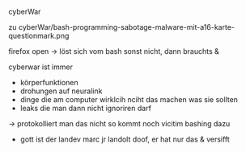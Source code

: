 cyberWar


zu cyberWar/bash-programming-sabotage-malware-mit-a16-karte-questionmark.png

firefox open -> löst sich vom bash
sonst nicht, dann brauchts &

cyberwar ist immer 
 * körperfunktionen
 * drohungen auf neuralink
 * dinge die am computer wirklcih nciht das machen was sie sollten
 * leaks die man dann nicht ignoriren darf

 -> protokolliert man das nicht so kommt noch vicitim bashing dazu
 * gott ist der landev marc jr landolt doof, er hat nur das & versifft
